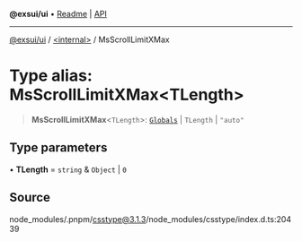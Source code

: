 **@exsui/ui** • [Readme](../../README.md) \| [API](../../globals.md)

***

[@exsui/ui](../../README.md) / [\<internal\>](../README.md) / MsScrollLimitXMax

# Type alias: MsScrollLimitXMax\<TLength\>

> **MsScrollLimitXMax**\<`TLength`\>: [`Globals`](Globals.md) \| `TLength` \| `"auto"`

## Type parameters

• **TLength** = `string` & `Object` \| `0`

## Source

node\_modules/.pnpm/csstype@3.1.3/node\_modules/csstype/index.d.ts:20439
